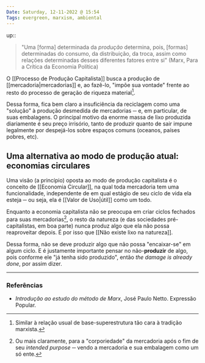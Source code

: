 ```yaml
---
Date: Saturday, 12-11-2022 @ 15:54
Tags: evergreen, marxism, ambiental
---
```

up:: 

> "Uma [forma] determinada da *produção* determina, pois, [formas] determinadas do consumo, da distribuição, da troca, assim como relações determinadas desses diferentes fatores entre si" (Marx, Para a Crítica da Economia Política)

O [[Processo de Produção Capitalista]] busca a produção de [[mercadoria|mercadorias]] e, ao fazê-lo, "impõe sua vontade" frente ao resto do processo de geração de riqueza material[^1]. 

Dessa forma, fica bem claro a insuficiência da reciclagem como uma "solução" à produção desmedida de mercadorias ─ e, em particular, de suas embalagens. O principal motivo da enorme massa de lixo produzida diariamente é seu preço irrisório, tanto de produzir quanto de sair impune legalmente por despejá-los sobre espaços comuns (oceanos, países pobres, etc).

## Uma alternativa ao modo de produção atual: economias circulares
Uma visão (a princípio) oposta ao modo de produção capitalista é o conceito de [[Economia Circular]], na qual toda mercadoria tem uma funcionalidade, independente de em qual estágio de seu ciclo de vida ela esteja ─ ou seja, ela é [[Valor de Uso|útil]] como um todo. 

Enquanto a economia capitalista não se preocupa em criar ciclos fechados para suas mercadorias[^2], o resto da natureza (e das sociedades pré-capitalistas, em boa parte) nunca produz algo que ela não possa reaproveitar depois. É por isso que [[Não existe lixo na natureza]].

Dessa forma, não se deve produzir algo que não possa "encaixar-se" em algum ciclo. E é justamente importante pensar no não-**produzir** de algo, pois conforme ele "já tenha sido produzido", então *the damage is already done*, por assim dizer.

---
### Referências
- *Introdução ao estudo do método de Marx*, José Paulo Netto. Expressão Popular.

[^1]: Similar à relação usual de base-superestrutura tão cara à tradição marxista.
[^2]: Ou mais claramente, para a "corporiedade" da mercadoria após o fim de seu *intended purpose* ─ vendo a mercadoria e sua embalagem como um só ente.